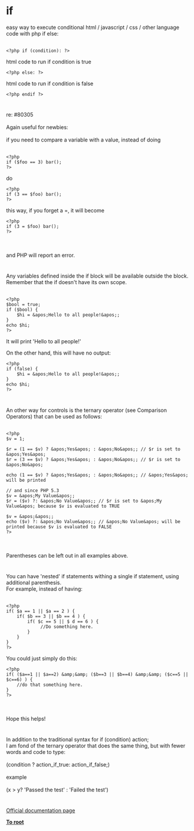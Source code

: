 # if



easy way to execute conditional html / javascript / css / other language code with php if else:<br><br>

```
<?php if (condition): ?>
```


html code to run if condition is true



```
<?php else: ?>
```


html code to run if condition is false



```
<?php endif ?>
```
  

#

re: #80305<br><br>Again useful for newbies:<br><br>if you need to compare a variable with a value, instead of doing<br><br>

```
<?php
if ($foo == 3) bar();
?>
```


do



```
<?php
if (3 == $foo) bar();
?>
```


this way, if you forget a =, it will become



```
<?php
if (3 = $foo) bar();
?>
```
<br><br>and PHP will report an error.  

#

Any variables defined inside the if block will be available outside the block. Remember that the if doesn&apos;t have its own scope.<br><br>

```
<?php
$bool = true;
if ($bool) {
    $hi = &apos;Hello to all people!&apos;;
}
echo $hi;
?>
```


It will print &apos;Hello to all people!&apos;

On the other hand, this will have no output:



```
<?php
if (false) {
    $hi = &apos;Hello to all people!&apos;;
}
echo $hi;
?>
```
  

#

An other way for controls is the ternary operator (see Comparison Operators) that can be used as follows:<br><br>

```
<?php
$v = 1;

$r = (1 == $v) ? &apos;Yes&apos; : &apos;No&apos;; // $r is set to &apos;Yes&apos;
$r = (3 == $v) ? &apos;Yes&apos; : &apos;No&apos;; // $r is set to &apos;No&apos;

echo (1 == $v) ? &apos;Yes&apos; : &apos;No&apos;; // &apos;Yes&apos; will be printed

// and since PHP 5.3
$v = &apos;My Value&apos;;
$r = ($v) ?: &apos;No Value&apos;; // $r is set to &apos;My Value&apos; because $v is evaluated to TRUE

$v = &apos;&apos;;
echo ($v) ?: &apos;No Value&apos;; // &apos;No Value&apos; will be printed because $v is evaluated to FALSE
?>
```
<br><br>Parentheses can be left out in all examples above.  

#

You can have &apos;nested&apos; if statements withing a single if statement, using additional parenthesis.<br>For example, instead of having:<br><br>

```
<?php
if( $a == 1 || $a == 2 ) {
    if( $b == 3 || $b == 4 ) {
        if( $c == 5 || $ d == 6 ) {
             //Do something here.
        }
    }
}
?>
```


You could just simply do this:



```
<?php
if( ($a==1 || $a==2) &amp;&amp; ($b==3 || $b==4) &amp;&amp; ($c==5 || $c==6) ) {
    //do that something here.
}
?>
```
<br><br>Hope this helps!  

#

In addition to the traditional syntax for if (condition) action;<br>I am fond of the ternary operator that does the same thing, but with fewer words and code to type:<br><br>(condition ? action_if_true: action_if_false;)<br><br>example<br><br>(x &gt; y? &apos;Passed the test&apos; : &apos;Failed the test&apos;)  

#

[Official documentation page](https://www.php.net/manual/en/control-structures.if.php)

**[To root](/README.md)**